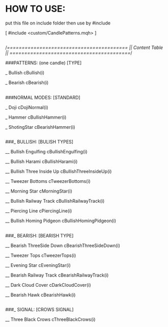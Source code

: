 
# HOW TO USE:
 put this file on include folder then use by #include
 
   [   #include <custom/CandlePatterns.mqh>   ]
   
##
/*=========================================
||            Content Table              ||
=========================================*/

###PATTERNS: (one candle)                    [TYPE]

_ Bullish                     cBullish(i)  

_ Bearish                     cBearish(i)

##
###NORMAL MODES:                         [STANDARD]

_ Doji                        cDojiNormal(i)

_ Hammer                      cBullishHammer(i)

_ ShotingStar                 cBearishHammer(i)

##
###_ BULLISH:                        [BULISH TYPES]

__ Bullish Engulfing          cBullishEngulfing(i)

__ Bullish Harami             cBullishHarami(i)

__ Bullish Three Inside Up    cBullishThreeInsideUp(i)

__ Tweezer Bottoms            cTweezerBottoms(i)

__ Morning Star               cMorningStar(i)

__ Bullish Railway Track      cBullishRailwayTrack(i)

__ Piercing Line              cPiercingLine(i)

__ Bullish Homing Pidgeon     cBullishHomingPidgeon(i)

##
###_ BEARISH:                        [BEARISH TYPE]

__ Bearish ThreeSide Down     cBearishThreeSideDown(i)

__ Tweezer Tops               cTweezerTops(i)

__ Evening Star               cEveningStar(i)

__ Bearish Railway Track      cBearishRailwayTrack(i)

__ Dark Cloud Cover           cDarkCloudCover(i)

__ Bearish Hawk               cBearishHawk(i)

##
###_ SIGNAL:                         [CROWS SIGNAL]

__ Three Black Crows          cThreeBlackCrows(i)


